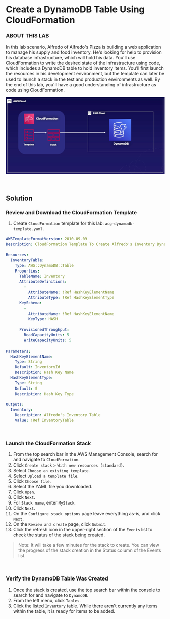 # Create a DynamoDB Table Using CloudFormation

### ABOUT THIS LAB
In this lab scenario, Alfredo of Alfredo's Pizza is building a web application to manage his supply and food inventory. He's looking for help to provision his database infrastructure, which will hold his data. You'll use CloudFormation to write the desired state of the infrastructure using code, which includes a DynamoDB table to hold inventory items. You’ll first launch the resources in his development environment, but the template can later be used to launch a stack in the test and production environments as well. By the end of this lab, you'll have a good understanding of infrastructure as code using CloudFormation.


![](../img/cloudFormation-demo.png)

<br>

## Solution

### Review and Download the CloudFormation Template
1. Create `CloudFormation` template for this lab: `acg-dynamodb-template.yaml`.

```yaml
AWSTemplateFormatVersion: 2010-09-09
Description: CloudFormation Template To Create Alfredo's Inventory DynamoDB Table

Resources:
  InventoryTable:
    Type: AWS::DynamoDB::Table
    Properties:
      TableName: Inventory
      AttributeDefinitions:
        - 
          AttributeName: !Ref HashKeyElementName
          AttributeType: !Ref HashKeyElementType
      KeySchema:
        - 
          AttributeName: !Ref HashKeyElementName
          KeyType: HASH
          
      ProvisionedThroughput:
        ReadCapacityUnits: 5
        WriteCapacityUnits: 5 
        
Parameters:
  HashKeyElementName:
    Type: String
    Default: InventoryId
    Description: Hash Key Name
  HashKeyElementType:
    Type: String
    Default: S
    Description: Hash Key Type

Outputs:
  Inventory:
    Description: Alfredo's Inventory Table
    Value: !Ref InventoryTable
```

<br>

### Launch the CloudFormation Stack
1. From the top search bar in the AWS Management Console, search for and navigate to `CloudFormation`.
2. Click `Create stack` > `With new resources (standard)`.
3. Select `Choose an existing template`.
4. Select `Upload a template file`.
5. Click `Choose file`.
6. Select the YAML file you downloaded.
7. Click `Open`.
8. Click `Next`.
9. For `Stack name`, enter `MyStack`.
10. Click `Next`.
11. On the `Configure stack options` page leave everything as-is, and click `Next`.
12. On the `Review and create` page, click `Submit`.
13. Click the refresh icon in the upper-right section of the `Events` list to check the status of the stack being created.
> Note: It will take a few minutes for the stack to create. You can view the progress of the stack creation in the Status column of the Events list.

<br>

### Verify the DynamoDB Table Was Created
1. Once the stack is created, use the top search bar within the console to search for and navigate to `DynamoDB`.
2. From the left menu, click `Tables`.
3. Click the listed `Inventory` table. While there aren't currently any items within the table, it is ready for items to be added.
